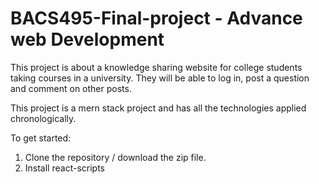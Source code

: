 # BACS495-Final-project - Advance web Development

This project is about a knowledge sharing website for college students taking courses in a university. They will be able to log in, post a question and comment on other posts.


This project is a mern stack project and has all the technologies applied chronologically. 

To get started:

1. Clone the repository / download the zip file.
2. Install react-scripts
